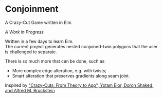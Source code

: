 # Conjoinment
A Crazy-Cut Game written in Elm.

*A Work in Progress*

Written in a few days to learn Elm.  
The current project generates nested conjoined-twin polygons that the user is challenged to separate.

There is so much more that can be done, such as:
 - More complex edge alteration, e.g. with twists;
 - Smart alteration that preserves gradients along seam joint.

Inspired by ["Crazy-Cuts: From Theory to App", Yotam Elor, Doron Shaked, and Alfred M. Bruckstein](http://www.cs.technion.ac.il/~freddy/papers/144.pdf)
